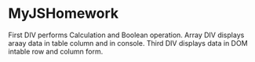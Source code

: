 # MyJSHomework
First DIV performs Calculation and Boolean operation.
Array DIV displays araay data in table column and in console.
Third DIV displays data in DOM intable row and column form. 
